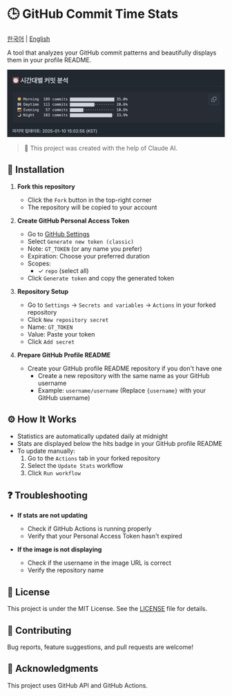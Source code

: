 # 🕒 GitHub Commit Time Stats

[한국어](README.md) | [English](README_EN.md)

A tool that analyzes your GitHub commit patterns and beautifully displays them in your profile README.

![Example](./스크린샷.png)

> 🤖 This project was created with the help of Claude AI.

## 🚀 Installation

1. **Fork this repository**
   - Click the `Fork` button in the top-right corner
   - The repository will be copied to your account

2. **Create GitHub Personal Access Token**
   - Go to [GitHub Settings](https://github.com/settings/tokens)
   - Select `Generate new token (classic)`
   - Note: `GT_TOKEN` (or any name you prefer)
   - Expiration: Choose your preferred duration
   - Scopes:
     - ✓ `repo` (select all)
   - Click `Generate token` and copy the generated token

3. **Repository Setup**
   - Go to `Settings` → `Secrets and variables` → `Actions` in your forked repository
   - Click `New repository secret`
   - Name: `GT_TOKEN`
   - Value: Paste your token
   - Click `Add secret`

4. **Prepare GitHub Profile README**
   - Create your GitHub profile README repository if you don't have one
     - Create a new repository with the same name as your GitHub username
     - Example: `username/username`
     (Replace `{username}` with your GitHub username)

## ⚙️ How It Works

- Statistics are automatically updated daily at midnight
- Stats are displayed below the hits badge in your GitHub profile README
- To update manually:
  1. Go to the `Actions` tab in your forked repository
  2. Select the `Update Stats` workflow
  3. Click `Run workflow`

## ❓ Troubleshooting

- **If stats are not updating**
  - Check if GitHub Actions is running properly
  - Verify that your Personal Access Token hasn't expired
  
- **If the image is not displaying**
  - Check if the username in the image URL is correct
  - Verify the repository name

## 📝 License

This project is under the MIT License. See the [LICENSE](LICENSE) file for details.

## 🤝 Contributing

Bug reports, feature suggestions, and pull requests are welcome!

## 👏 Acknowledgments

This project uses GitHub API and GitHub Actions. 